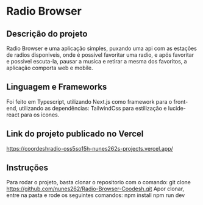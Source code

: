 # Radio Browser

## Descrição do projeto
Radio Browser e uma aplicação simples, puxando uma api com as estações de radios disponiveis, onde é possivel favoritar uma radio, e após favoritar e possivel escuta-la, pausar a musica e retirar a mesma dos favoritos, a aplicação comporta web e mobile.

## Linguagem e Frameworks
Foi feito em Typescript, utilizando Next.js como framework para o front-end, utilizando as dependências: TailwindCss para  estilização e lucide-react para os icones. 

## Link do projeto publicado no Vercel
https://coordeshradio-oss5so15h-nunes262s-projects.vercel.app/

## Instruções
Para rodar o projeto, basta clonar o repositorio com o comando: 
   git clone https://github.com/nunes262/Radio-Browser-Coodesh.git
Apor clonar, entre na pasta e rode os seguintes comandos:
   npm install
   npm run dev

